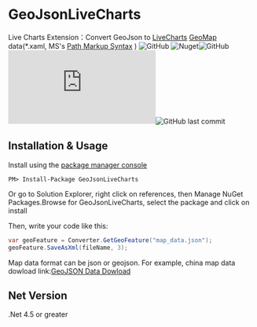 # GeoJsonLiveCharts

Live Charts Extension：Convert GeoJson to [LiveCharts](https://github.com/Live-Charts/Live-Charts) [GeoMap](https://lvcharts.net/App/examples/v1/wf/GeoHeatMap) data(*.xaml, MS's [Path Markup Syntax](https://docs.microsoft.com/en-us/dotnet/framework/wpf/graphics-multimedia/path-markup-syntax) ) ![GitHub](https://img.shields.io/github/license/AeroYoung/GeoJsonLiveCharts) ![Nuget](https://badgen.net/nuget/v/GeoJsonLiveCharts)![GitHub](https://img.shields.io/badge/language-C#-bule.svg)![Nuget](https://img.shields.io/nuget/v/Newtonsoft.Json?label=Newtonsoft.Json)![GitHub last commit](https://img.shields.io/github/last-commit/AeroYoung/GeoJsonLivecharts)

## Installation & Usage

Install using the [package manager console](https://docs.microsoft.com/zh-cn/nuget/consume-packages/install-use-packages-powershell#installing-a-package)
```shell
PM> Install-Package GeoJsonLiveCharts
```
Or go to Solution Explorer, right click on references, then Manage NuGet Packages.Browse for GeoJsonLiveCharts, select the package and click on install

Then, write your code like this:

```csharp
var geoFeature = Converter.GetGeoFeature("map_data.json");
geoFeature.SaveAsXml(fileName, 3);
```

Map data format can be json or geojson. For example, china map data dowload link:[GeoJSON Data Dowload](http://datav.aliyun.com/tools/atlas/#&lat=31.769817845138945&lng=104.29901249999999&zoom=4)

## Net Version

.Net 4.5 or greater





